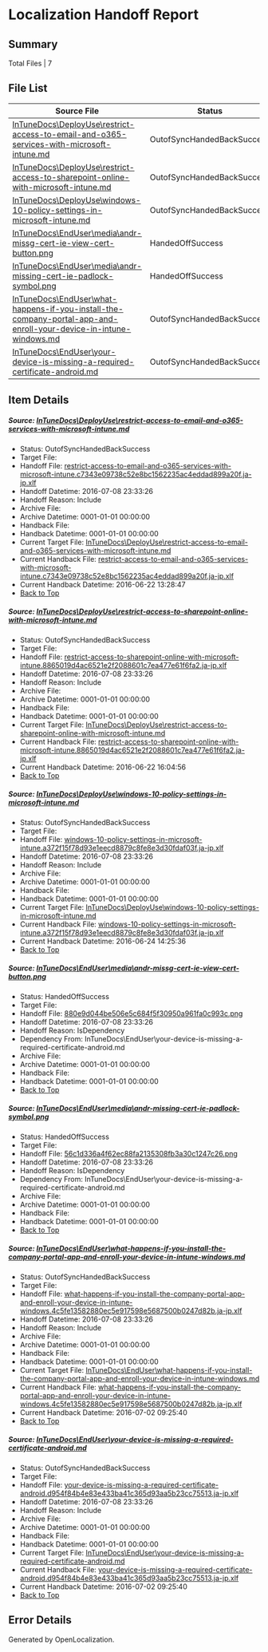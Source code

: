 # <a name='report-top'></a> Localization Handoff Report

## Summary
 Total Files | 7

## File List
 Source File | Status | Details 
 ----------- | ------ | ------- 
 [InTuneDocs\DeployUse\restrict-access-to-email-and-o365-services-with-microsoft-intune.md](https://github.com/Microsoft/IntuneDocs-pr/blob/5cd44aeca748ad31a7c50f5eb5ce32bdc0dcd2ae/InTuneDocs/DeployUse/restrict-access-to-email-and-o365-services-with-microsoft-intune.md) | OutofSyncHandedBackSuccess | [Details](#20307de273d6d7c4fef796f72b6a22f290131c4a227)
 [InTuneDocs\DeployUse\restrict-access-to-sharepoint-online-with-microsoft-intune.md](https://github.com/Microsoft/IntuneDocs-pr/blob/5cd44aeca748ad31a7c50f5eb5ce32bdc0dcd2ae/InTuneDocs/DeployUse/restrict-access-to-sharepoint-online-with-microsoft-intune.md) | OutofSyncHandedBackSuccess | [Details](#7239b28c04318a225e746c4be51ff98701e2ea4b231)
 [InTuneDocs\DeployUse\windows-10-policy-settings-in-microsoft-intune.md](https://github.com/Microsoft/IntuneDocs-pr/blob/bbaae13aa658ed4d51edf7833d2e899490589084/InTuneDocs/DeployUse/windows-10-policy-settings-in-microsoft-intune.md) | OutofSyncHandedBackSuccess | [Details](#4f447b112dd6fadb8513ffd93e3b728cd626d6d7261)
 [InTuneDocs\EndUser\media\andr-missg-cert-ie-view-cert-button.png](https://github.com/Microsoft/IntuneDocs-pr/blob/9c3436a63f5f9f424b25b3e34ac77114cfaab855/InTuneDocs/EndUser/media/andr-missg-cert-ie-view-cert-button.png) | HandedOffSuccess | [Details](#880e9d044be506e5c684f5f30950a961fa0c993c346)
 [InTuneDocs\EndUser\media\andr-missing-cert-ie-padlock-symbol.png](https://github.com/Microsoft/IntuneDocs-pr/blob/9c3436a63f5f9f424b25b3e34ac77114cfaab855/InTuneDocs/EndUser/media/andr-missing-cert-ie-padlock-symbol.png) | HandedOffSuccess | [Details](#56c1d336a4f62ec88fa2135308fb3a30c1247c26348)
 [InTuneDocs\EndUser\what-happens-if-you-install-the-company-portal-app-and-enroll-your-device-in-intune-windows.md](https://github.com/Microsoft/IntuneDocs-pr/blob/9c3436a63f5f9f424b25b3e34ac77114cfaab855/InTuneDocs/EndUser/what-happens-if-you-install-the-company-portal-app-and-enroll-your-device-in-intune-windows.md) | OutofSyncHandedBackSuccess | [Details](#28a86c9ec4f0dcce239d9d5f07b4952d568c4cd3460)
 [InTuneDocs\EndUser\your-device-is-missing-a-required-certificate-android.md](https://github.com/Microsoft/IntuneDocs-pr/blob/9c3436a63f5f9f424b25b3e34ac77114cfaab855/InTuneDocs/EndUser/your-device-is-missing-a-required-certificate-android.md) | OutofSyncHandedBackSuccess | [Details](#f6b09e8c80c212fd9867763f59387350db802799479)

## Item Details
##### <a name='20307de273d6d7c4fef796f72b6a22f290131c4a227'></a> Source: [InTuneDocs\DeployUse\restrict-access-to-email-and-o365-services-with-microsoft-intune.md](https://github.com/Microsoft/IntuneDocs-pr/blob/5cd44aeca748ad31a7c50f5eb5ce32bdc0dcd2ae/InTuneDocs/DeployUse/restrict-access-to-email-and-o365-services-with-microsoft-intune.md)
* Status: OutofSyncHandedBackSuccess
* Target File: 
* Handoff File: [restrict-access-to-email-and-o365-services-with-microsoft-intune.c7343e09738c52e8bc1562235ac4eddad899a20f.ja-jp.xlf](https://github.com/Microsoft/EM.handoff/blob/3417ff95a6a151a3560c365688f28bac217519b0/ol-handoff/Microsoft/IntuneDocs-pr.ja-jp/master/restrict-access-to-email-and-o365-services-with-microsoft-intune.c7343e09738c52e8bc1562235ac4eddad899a20f.ja-jp.xlf)
* Handoff Datetime: 2016-07-08 23:33:26
* Handoff Reason: Include
* Archive File: 
* Archive Datetime: 0001-01-01 00:00:00
* Handback File: 
* Handback Datetime: 0001-01-01 00:00:00
* Current Target File: [InTuneDocs\DeployUse\restrict-access-to-email-and-o365-services-with-microsoft-intune.md](https://github.com/Microsoft/IntuneDocs-pr.ja-jp/blob/ef44e0f940991a68cf27a6601ea5bfc9aebe9139/InTuneDocs/DeployUse/restrict-access-to-email-and-o365-services-with-microsoft-intune.md)
* Current Handback File: [restrict-access-to-email-and-o365-services-with-microsoft-intune.c7343e09738c52e8bc1562235ac4eddad899a20f.ja-jp.xlf](https://github.com/Microsoft/EM.handback/blob/26d3ee39a95573b4c5b000c0ef4da9cfb977bfdc/ol-handback/Microsoft/IntuneDocs-pr.ja-jp/master/restrict-access-to-email-and-o365-services-with-microsoft-intune.c7343e09738c52e8bc1562235ac4eddad899a20f.ja-jp.xlf)
* Current Handback Datetime: 2016-06-22 13:28:47
* [Back to Top](#report-top)

##### <a name='7239b28c04318a225e746c4be51ff98701e2ea4b231'></a> Source: [InTuneDocs\DeployUse\restrict-access-to-sharepoint-online-with-microsoft-intune.md](https://github.com/Microsoft/IntuneDocs-pr/blob/5cd44aeca748ad31a7c50f5eb5ce32bdc0dcd2ae/InTuneDocs/DeployUse/restrict-access-to-sharepoint-online-with-microsoft-intune.md)
* Status: OutofSyncHandedBackSuccess
* Target File: 
* Handoff File: [restrict-access-to-sharepoint-online-with-microsoft-intune.8865019d4ac6521e2f2088601c7ea477e61f6fa2.ja-jp.xlf](https://github.com/Microsoft/EM.handoff/blob/3417ff95a6a151a3560c365688f28bac217519b0/ol-handoff/Microsoft/IntuneDocs-pr.ja-jp/master/restrict-access-to-sharepoint-online-with-microsoft-intune.8865019d4ac6521e2f2088601c7ea477e61f6fa2.ja-jp.xlf)
* Handoff Datetime: 2016-07-08 23:33:26
* Handoff Reason: Include
* Archive File: 
* Archive Datetime: 0001-01-01 00:00:00
* Handback File: 
* Handback Datetime: 0001-01-01 00:00:00
* Current Target File: [InTuneDocs\DeployUse\restrict-access-to-sharepoint-online-with-microsoft-intune.md](https://github.com/Microsoft/IntuneDocs-pr.ja-jp/blob/32b001c3690bf35d516d8dccc8b67541451af7b2/InTuneDocs/DeployUse/restrict-access-to-sharepoint-online-with-microsoft-intune.md)
* Current Handback File: [restrict-access-to-sharepoint-online-with-microsoft-intune.8865019d4ac6521e2f2088601c7ea477e61f6fa2.ja-jp.xlf](https://github.com/Microsoft/EM.handback/blob/a3fdbfe29d1372911d7617dd9fd0a99e07a8f13c/ol-handback/Microsoft/IntuneDocs-pr.ja-jp/master/restrict-access-to-sharepoint-online-with-microsoft-intune.8865019d4ac6521e2f2088601c7ea477e61f6fa2.ja-jp.xlf)
* Current Handback Datetime: 2016-06-22 16:04:56
* [Back to Top](#report-top)

##### <a name='4f447b112dd6fadb8513ffd93e3b728cd626d6d7261'></a> Source: [InTuneDocs\DeployUse\windows-10-policy-settings-in-microsoft-intune.md](https://github.com/Microsoft/IntuneDocs-pr/blob/bbaae13aa658ed4d51edf7833d2e899490589084/InTuneDocs/DeployUse/windows-10-policy-settings-in-microsoft-intune.md)
* Status: OutofSyncHandedBackSuccess
* Target File: 
* Handoff File: [windows-10-policy-settings-in-microsoft-intune.a372f15f78d93e1eecd8879c8fe8e3d30fdaf03f.ja-jp.xlf](https://github.com/Microsoft/EM.handoff/blob/3417ff95a6a151a3560c365688f28bac217519b0/ol-handoff/Microsoft/IntuneDocs-pr.ja-jp/master/windows-10-policy-settings-in-microsoft-intune.a372f15f78d93e1eecd8879c8fe8e3d30fdaf03f.ja-jp.xlf)
* Handoff Datetime: 2016-07-08 23:33:26
* Handoff Reason: Include
* Archive File: 
* Archive Datetime: 0001-01-01 00:00:00
* Handback File: 
* Handback Datetime: 0001-01-01 00:00:00
* Current Target File: [InTuneDocs\DeployUse\windows-10-policy-settings-in-microsoft-intune.md](https://github.com/Microsoft/IntuneDocs-pr.ja-jp/blob/1ffd8c18ab886319c760312e6178d6e3676c8483/InTuneDocs/DeployUse/windows-10-policy-settings-in-microsoft-intune.md)
* Current Handback File: [windows-10-policy-settings-in-microsoft-intune.a372f15f78d93e1eecd8879c8fe8e3d30fdaf03f.ja-jp.xlf](https://github.com/Microsoft/EM.handback/blob/954fcc4d1b540a827a0ac4f2f1e751e25e85d54e/ol-handback/Microsoft/IntuneDocs-pr.ja-jp/master/windows-10-policy-settings-in-microsoft-intune.a372f15f78d93e1eecd8879c8fe8e3d30fdaf03f.ja-jp.xlf)
* Current Handback Datetime: 2016-06-24 14:25:36
* [Back to Top](#report-top)

##### <a name='880e9d044be506e5c684f5f30950a961fa0c993c346'></a> Source: [InTuneDocs\EndUser\media\andr-missg-cert-ie-view-cert-button.png](https://github.com/Microsoft/IntuneDocs-pr/blob/9c3436a63f5f9f424b25b3e34ac77114cfaab855/InTuneDocs/EndUser/media/andr-missg-cert-ie-view-cert-button.png)
* Status: HandedOffSuccess
* Target File: 
* Handoff File: [880e9d044be506e5c684f5f30950a961fa0c993c.png](https://github.com/Microsoft/EM.handoff/blob/3417ff95a6a151a3560c365688f28bac217519b0/ol-handoff/Microsoft/IntuneDocs-pr.ja-jp/master/880e9d044be506e5c684f5f30950a961fa0c993c.png)
* Handoff Datetime: 2016-07-08 23:33:26
* Handoff Reason: IsDependency
* Dependency From: InTuneDocs\EndUser\your-device-is-missing-a-required-certificate-android.md
* Archive File: 
* Archive Datetime: 0001-01-01 00:00:00
* Handback File: 
* Handback Datetime: 0001-01-01 00:00:00
* [Back to Top](#report-top)

##### <a name='56c1d336a4f62ec88fa2135308fb3a30c1247c26348'></a> Source: [InTuneDocs\EndUser\media\andr-missing-cert-ie-padlock-symbol.png](https://github.com/Microsoft/IntuneDocs-pr/blob/9c3436a63f5f9f424b25b3e34ac77114cfaab855/InTuneDocs/EndUser/media/andr-missing-cert-ie-padlock-symbol.png)
* Status: HandedOffSuccess
* Target File: 
* Handoff File: [56c1d336a4f62ec88fa2135308fb3a30c1247c26.png](https://github.com/Microsoft/EM.handoff/blob/3417ff95a6a151a3560c365688f28bac217519b0/ol-handoff/Microsoft/IntuneDocs-pr.ja-jp/master/56c1d336a4f62ec88fa2135308fb3a30c1247c26.png)
* Handoff Datetime: 2016-07-08 23:33:26
* Handoff Reason: IsDependency
* Dependency From: InTuneDocs\EndUser\your-device-is-missing-a-required-certificate-android.md
* Archive File: 
* Archive Datetime: 0001-01-01 00:00:00
* Handback File: 
* Handback Datetime: 0001-01-01 00:00:00
* [Back to Top](#report-top)

##### <a name='28a86c9ec4f0dcce239d9d5f07b4952d568c4cd3460'></a> Source: [InTuneDocs\EndUser\what-happens-if-you-install-the-company-portal-app-and-enroll-your-device-in-intune-windows.md](https://github.com/Microsoft/IntuneDocs-pr/blob/9c3436a63f5f9f424b25b3e34ac77114cfaab855/InTuneDocs/EndUser/what-happens-if-you-install-the-company-portal-app-and-enroll-your-device-in-intune-windows.md)
* Status: OutofSyncHandedBackSuccess
* Target File: 
* Handoff File: [what-happens-if-you-install-the-company-portal-app-and-enroll-your-device-in-intune-windows.4c5fe13582880ec5e917598e5687500b0247d82b.ja-jp.xlf](https://github.com/Microsoft/EM.handoff/blob/3417ff95a6a151a3560c365688f28bac217519b0/ol-handoff/Microsoft/IntuneDocs-pr.ja-jp/master/what-happens-if-you-install-the-company-portal-app-and-enroll-your-device-in-intune-windows.4c5fe13582880ec5e917598e5687500b0247d82b.ja-jp.xlf)
* Handoff Datetime: 2016-07-08 23:33:26
* Handoff Reason: Include
* Archive File: 
* Archive Datetime: 0001-01-01 00:00:00
* Handback File: 
* Handback Datetime: 0001-01-01 00:00:00
* Current Target File: [InTuneDocs\EndUser\what-happens-if-you-install-the-company-portal-app-and-enroll-your-device-in-intune-windows.md](https://github.com/Microsoft/IntuneDocs-pr.ja-jp/blob/9da7464fc59273d133e6463014c8e0b39cebd321/InTuneDocs/EndUser/what-happens-if-you-install-the-company-portal-app-and-enroll-your-device-in-intune-windows.md)
* Current Handback File: [what-happens-if-you-install-the-company-portal-app-and-enroll-your-device-in-intune-windows.4c5fe13582880ec5e917598e5687500b0247d82b.ja-jp.xlf](https://github.com/Microsoft/EM.handback/blob/d1c52d9880bc908130bfd9ab293fb95076eb09b4/ol-handback/Microsoft/IntuneDocs-pr.ja-jp/master/what-happens-if-you-install-the-company-portal-app-and-enroll-your-device-in-intune-windows.4c5fe13582880ec5e917598e5687500b0247d82b.ja-jp.xlf)
* Current Handback Datetime: 2016-07-02 09:25:40
* [Back to Top](#report-top)

##### <a name='f6b09e8c80c212fd9867763f59387350db802799479'></a> Source: [InTuneDocs\EndUser\your-device-is-missing-a-required-certificate-android.md](https://github.com/Microsoft/IntuneDocs-pr/blob/9c3436a63f5f9f424b25b3e34ac77114cfaab855/InTuneDocs/EndUser/your-device-is-missing-a-required-certificate-android.md)
* Status: OutofSyncHandedBackSuccess
* Target File: 
* Handoff File: [your-device-is-missing-a-required-certificate-android.d954f84b4e83e433ba41c365d93aa5b23cc75513.ja-jp.xlf](https://github.com/Microsoft/EM.handoff/blob/3417ff95a6a151a3560c365688f28bac217519b0/ol-handoff/Microsoft/IntuneDocs-pr.ja-jp/master/your-device-is-missing-a-required-certificate-android.d954f84b4e83e433ba41c365d93aa5b23cc75513.ja-jp.xlf)
* Handoff Datetime: 2016-07-08 23:33:26
* Handoff Reason: Include
* Archive File: 
* Archive Datetime: 0001-01-01 00:00:00
* Handback File: 
* Handback Datetime: 0001-01-01 00:00:00
* Current Target File: [InTuneDocs\EndUser\your-device-is-missing-a-required-certificate-android.md](https://github.com/Microsoft/IntuneDocs-pr.ja-jp/blob/9da7464fc59273d133e6463014c8e0b39cebd321/InTuneDocs/EndUser/your-device-is-missing-a-required-certificate-android.md)
* Current Handback File: [your-device-is-missing-a-required-certificate-android.d954f84b4e83e433ba41c365d93aa5b23cc75513.ja-jp.xlf](https://github.com/Microsoft/EM.handback/blob/d1c52d9880bc908130bfd9ab293fb95076eb09b4/ol-handback/Microsoft/IntuneDocs-pr.ja-jp/master/your-device-is-missing-a-required-certificate-android.d954f84b4e83e433ba41c365d93aa5b23cc75513.ja-jp.xlf)
* Current Handback Datetime: 2016-07-02 09:25:40
* [Back to Top](#report-top)


## Error Details

Generated by OpenLocalization.
